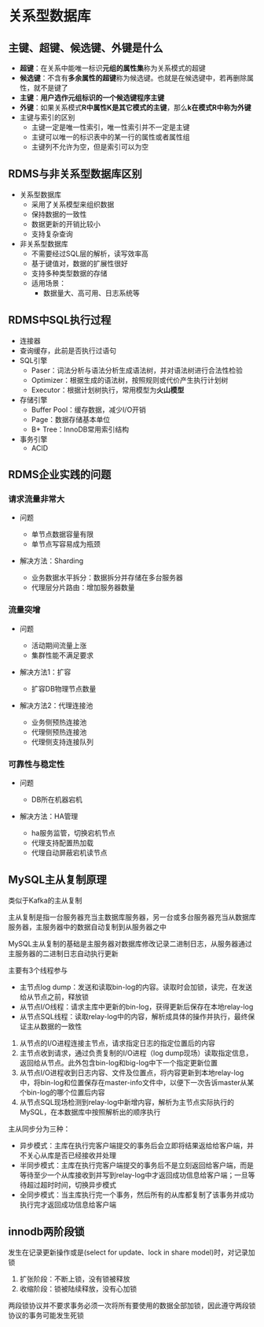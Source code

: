 # 关系型数据库

## 主键、超键、候选键、外键是什么

- **超键**：在关系中能唯一标识**元组的属性集**称为关系模式的超键
- **候选键**：不含有**多余属性的超键**称为候选键。也就是在候选键中，若再删除属性，就不是键了
- **主键**：**用户选作元组标识的一个候选键程序主键**
- **外键**：如果关系模式**R中属性K是其它模式的主键**，那么**k在模式R中称为外键**
- 主键与索引的区别
  - 主键一定是唯一性索引，唯一性索引并不一定是主键
  - 主键可以唯一的标识表中的某一行的属性或者属性组
  - 主键列不允许为空，但是索引可以为空
## RDMS与非关系型数据库区别
- 关系型数据库
  - 采用了关系模型来组织数据
  - 保持数据的一致性
  - 数据更新的开销比较小
  - 支持复杂查询
- 非关系型数据库
  - 不需要经过SQL层的解析，读写效率高
  - 基于键值对，数据的扩展性很好
  - 支持多种类型数据的存储
  - 适用场景：
    - 数据量大、高可用、日志系统等

## RDMS中SQL执行过程
- 连接器
- 查询缓存，此前是否执行过语句
- SQL引擎
  - Paser：词法分析与语法分析生成语法树，并对语法树进行合法性检验
  - Optimizer：根据生成的语法树，按照规则或代价产生执行计划树
  - Executor：根据计划树执行，常用模型为**火山模型**
- 存储引擎
  - Buffer Pool：缓存数据，减少I/O开销
  - Page：数据存储基本单位
  - B+ Tree：InnoDB常用索引结构
- 事务引擎
  - ACID

## RDMS企业实践的问题
### 请求流量非常大
- 问题
  - 单节点数据容量有限
  - 单节点写容易成为瓶颈

- 解决方法：Sharding
  - 业务数据水平拆分：数据拆分并存储在多台服务器
  - 代理层分片路由：增加服务器数量

### 流量突增
- 问题
  - 活动期间流量上涨
  - 集群性能不满足要求

- 解决方法1：扩容
  - 扩容DB物理节点数量
- 解决方法2：代理连接池
  - 业务侧预热连接池
  - 代理侧预热连接池
  - 代理侧支持连接队列

### 可靠性与稳定性
- 问题
  - DB所在机器宕机

- 解决方法：HA管理
  - ha服务监管，切换宕机节点
  - 代理支持配置热加载
  - 代理自动屏蔽宕机读节点


## MySQL主从复制原理
类似于Kafka的主从复制

主从复制是指一台服务器充当主数据库服务器，另一台或多台服务器充当从数据库服务器，主服务器中的数据自动复制到从服务器之中

MySQL主从复制的基础是主服务器对数据库修改记录二进制日志，从服务器通过主服务器的二进制日志自动执行更新

主要有3个线程参与
- 主节点log dump：发送和读取bin-log的内容。读取时会加锁，读完，在发送给从节点之前，释放锁
- 从节点I/O线程：请求主库中更新的bin-log，获得更新后保存在本地relay-log
- 从节点SQL线程：读取relay-log中的内容，解析成具体的操作并执行，最终保证主从数据的一致性

1. 从节点的I/O进程连接主节点，请求指定日志的指定位置后的内容
2. 主节点收到请求，通过负责复制的I/O进程（log dump现场）读取指定信息，返回给从节点。此外包含bin-log和big-log中下一个指定更新位置
3. 从节点I/O进程收到日志内容、文件及位置点，将内容更新到本地relay-log中，将bin-log和位置保存在master-info文件中，以便下一次告诉master从某个bin-log的哪个位置后内容
4. 从节点SQL现场检测到relay-log中新增内容，解析为主节点实际执行的MySQL，在本数据库中按照解析出的顺序执行

主从同步分为三种：

- 异步模式：主库在执行完客户端提交的事务后会立即将结果返给给客户端，并不关心从库是否已经接收并处理
- 半同步模式：主库在执行完客户端提交的事务后不是立刻返回给客户端，而是等待至少一个从库接收到并写到relay-log中才返回成功信息给客户端；一旦等待超过超时时间，切换异步模式
- 全同步模式：当主库执行完一个事务，然后所有的从库都复制了该事务并成功执行完才返回成功信息给客户端


## innodb两阶段锁

发生在记录更新操作或是(select for update、lock in share model)时，对记录加锁

1. 扩张阶段：不断上锁，没有锁被释放
2. 收缩阶段：锁被陆续释放，没有心加锁

两段锁协议并不要求事务必须一次将所有要使用的数据全部加锁，因此遵守两段锁协议的事务可能发生死锁